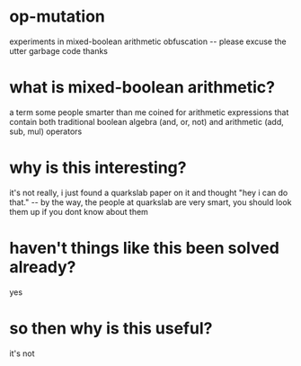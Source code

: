 # op-mutation
experiments in mixed-boolean arithmetic obfuscation -- please excuse the utter garbage code thanks

# what is mixed-boolean arithmetic?
a term some people smarter than me coined for arithmetic expressions that contain both traditional boolean algebra (and, or, not) and arithmetic (add, sub, mul) operators

# why is this interesting?
it's not really, i just found a quarkslab paper on it and thought "hey i can do that." -- by the way, the people at quarkslab are very smart, you should look them up if you dont know about them

# haven't things like this been solved already?
yes

# so then why is this useful?
it's not
